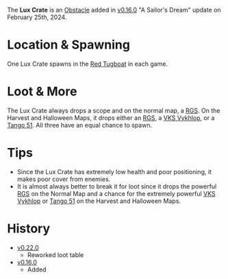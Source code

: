 <Mode />

The **Lux Crate** is an [Obstacle](/obstacles) added in [v0.16.0](https://github.com/HasangerGames/suroi/releases/tag/v0.16.0) "A Sailor's Dream" update on February 25th, 2024.

# Location & Spawning 

One Lux Crate spawns in the [Red Tugboat](/buildings/tugboats) in each game.

# Loot & More

The Lux Crate always drops a scope and on the normal map, a [RGS](/weapons/guns/rgs). On the Harvest and Halloween Maps, it drops either an [RGS](/weapons/guns/rgs), a [VKS Vykhlop](/weapons/guns/vks), or a [Tango 51](/weapons/guns/tango_51). All three have an equal chance to spawn.

# Tips

- Since the Lux Crate has extremely low health and poor positioning, it makes poor cover from enemies.
- It is almost always better to break it for loot since it drops the powerful [RGS](/weapons/guns/rgs) on the Normal Map and a chance for the extremely powerful [VKS Vykhlop](/weapons/guns/vks) or [Tango 51](/weapons/guns/tango_51) on the Harvest and Halloween Maps.

# History

- [v0.22.0](https://github.com/HasangerGames/suroi/releases/tag/v0.22.0)
  - Reworked loot table
- [v0.16.0](https://github.com/HasangerGames/suroi/releases/tag/v0.16.0)
  - Added
